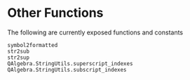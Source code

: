# Other Functions

The following are currently exposed functions and constants 

```@docs
symbol2formatted
str2sub
str2sup
QAlgebra.StringUtils.superscript_indexes
QAlgebra.StringUtils.subscript_indexes
```